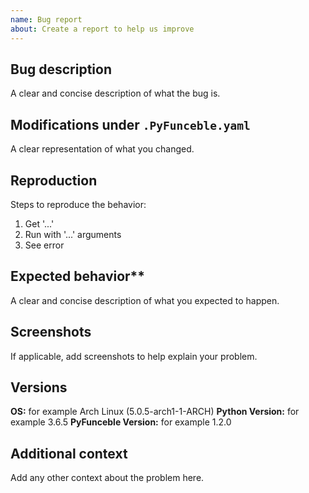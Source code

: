 ```yaml
---
name: Bug report
about: Create a report to help us improve
---
```


## Bug description
A clear and concise description of what the bug is.

## Modifications under `.PyFunceble.yaml`

A clear representation of what you changed.

## Reproduction

Steps to reproduce the behavior:
1. Get '...'
2. Run with '...' arguments
4. See error

## Expected behavior**
A clear and concise description of what you expected to happen.

## Screenshots
If applicable, add screenshots to help explain your problem.

## Versions

**OS:** for example Arch Linux (5.0.5-arch1-1-ARCH)
**Python Version:** for example 3.6.5
**PyFunceble Version:** for example 1.2.0

## Additional context
Add any other context about the problem here.
